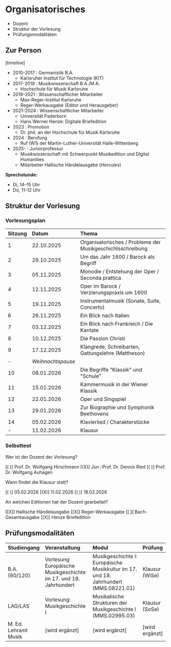 <!--
author: Dennis Ried
email: dennis.ried@musikwiss.uni-halle.de
version: 1.0.0
language: de
narrator: Deutsch Female
comment: Organisatorisches (Sitzung 1)
mode: Presentation
import: https://raw.githubusercontent.com/LiaTemplates/citations/main/README.md
-->

# Organisatorisches

* Dozent
* Struktur der Vorlesung
* Prüfungsmodalitäten

## Zur Person

[timeline]
* 2010-2017 : Germanistik B.A.
  * Karlsruher Institut für Technologie (KIT)
* 2017-2019 : Musikwissenschaft B.A./M.A.
  * Hochschule für Musik Karlsruhe
* 2019-2021 : Wissenschaftlicher Mitarbeiter
  * Max-Reger-Institut Karlsruhe
  * Reger-Werkausgabe (Editor und Herausgeber)
* 2021-2024 : Wissenschaftlicher Mitarbeiter
  * Universität Paderborn
  * Hans Werner Henze: Digitale Briefedition
* 2023 : Promotion
  * Dr. phil. an der Hochschule für Musik Karlsruhe
* 2024 : Berufung
  * Ruf (W1) der Martin-Luther-Universität Halle-Wittenberg
* 2025- : Juniorprofessur
  * Musikwissenschaft mit Schwerpunkt Musikedition und Digital Humanities
  * Mitarbeiter Hallische Händelausgabe (_Hercules_)

**Sprechstunde:** 
- Di, 14–15 Uhr 
- Do, 11–12 Uhr

## Struktur der Vorlesung
### Vorlesungsplan

| Sitzung | Datum | Thema |
|:--------|:------|:------|
| 1  | 22.10.2025 | Organisatorisches / Probleme der Musikgeschichtsschreibung |
| 2  | 29.10.2025 | Um das Jahr 1600 / Barock als Begriff |
| 3  | 05.11.2025 | Monodie / Entstehung der Oper / Seconda prattica |
| 4  | 12.11.2025 | Oper im Barock / Verzierungspraxis um 1600 |
| 5  | 19.11.2025 | Instrumentalmusik (Sonate, Suite, Concerto) |
| 6  | 26.11.2025 | Ein Blick nach Italien |
| 7  | 03.12.2025 | Ein Blick nach Frankreich / Die Kantate |
| 8  | 10.12.2025 | Die Passion Christi |
| 9  | 17.12.2025 | Klangrede, Schreibarten, Gattungslehre (Mattheson) |
| -  | _Weihnachtspause_ | |
| 10 | 08.01.2026 | Die Begriffe "Klassik" und "Schule" |
| 11 | 15.01.2026 | Kammermusik in der Wiener Klassik |
| 12 | 22.01.2026 | Oper und Singspiel |
| 13 | 29.01.2026 | Zur Biographie und Symphonik Beethovens |
| 14 | 05.02.2026 | Klavierlied / Charakterstücke |
| -  | 11.02.2026 | Klausur |

### Selbsttest

Wer ist der Dozent der Vorlesung?

[( )] Prof. Dr. Wolfgang Hirschmann
[(X)] Jun.-Prof. Dr. Dennis Ried
[( )] Prof. Dr. Wolfgang Auhagen

Wann findet die Klausur statt?

[( )] 05.02.2026
[(X)] 11.02.2026
[( )] 18.02.2026

An welchen Editionen hat der Dozent gearbeitet?

[[X]] Hallische Händelausgabe
[[X]] Reger-Werkausgabe
[[ ]] Bach-Gesamtausgabe
[[X]] Henze Briefedition

## Prüfungsmodalitäten

| Studiengang    | Veranstaltung | Modul | Prüfung |
|:---------------|:--------------|:------|:---------|
| B.A. (60/120)  | Vorlesung Europäische Musikgeschichte im 17. und 18. Jahrhundert | Musikgeschichte I: Europäische Musikkultur im 17. und 18. Jahrhundert (MMS.08221.01) | Klausur (WiSe) |
| LAG/LAS        | Vorlesung: Musikgeschichte I | Musikalische Strukturen der Musikgeschichte I (MMS.02995.03) | Klausur (SoSe) |
| M. Ed. Lehramt Musik | [wird ergänzt] | [wird ergänzt] | [wird ergänzt] |
